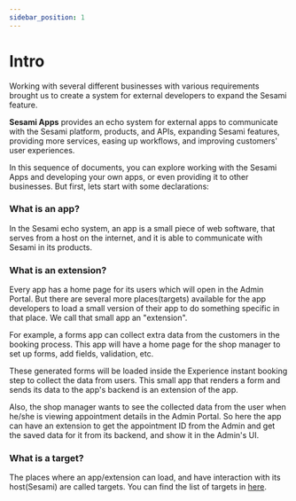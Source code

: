 ```yaml
---
sidebar_position: 1
---
```


# Intro
Working with several different businesses with various requirements brought us to create a system for external developers to expand the Sesami feature.

<p>
<b>Sesami Apps</b> provides an echo system for external apps to communicate with the Sesami platform, products, and APIs, expanding Sesami features, providing more services, easing up workflows, and improving customers' user experiences.
</p>

<p>
In this sequence of documents, you can explore working with the Sesami Apps and developing your own apps, or even providing it to other businesses. But first, lets start with some declarations:
</p>

### What is an app?
In the Sesami echo system, an app is a small piece of web software, that serves from a host on the internet, and it is able to communicate with Sesami in its products.

### What is an extension?
Every app has a home page for its users which will open in the Admin Portal. But there are several more places(targets) available for the app developers to load a small version of their app to do something specific in that place. We call that small app an "extension".

<p>
For example, a forms app can collect extra data from the customers in the booking process. This app will have a home page for the shop manager to set up forms, add fields, validation, etc.
</p>
<p>
These generated forms will be loaded inside the Experience instant booking step to collect the data from users. This small app that renders a form and sends its data to the app's backend is an extension of the app.
</p>
<p>
Also, the shop manager wants to see the collected data from the user when he/she is viewing appointment details in the Admin Portal. So here the app can have an extension to get the appointment ID from the Admin and get the saved data for it from its backend, and show it in the Admin's UI.
</p>

### What is a target?
The places where an app/extension can load, and have interaction with its host(Sesami) are called targets.
You can find the list of targets in <a href="/docs/sesami-apps/app-targets/">here</a>.
